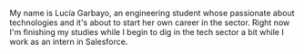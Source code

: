 My name is Lucía Garbayo, an engineering student whose passionate about technologies and it's about to start her own career in the sector. Right now I'm finishing my studies while I begin to dig in the tech sector a bit while I work as an intern in Salesforce.
